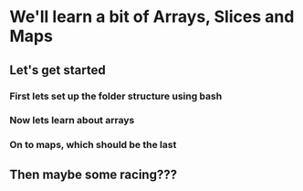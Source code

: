 # We'll learn a bit of Arrays, Slices and Maps

## Let's get started
### First lets set up the folder structure using bash
### Now lets learn about arrays
### On to maps, which should be the last

## Then maybe some racing???